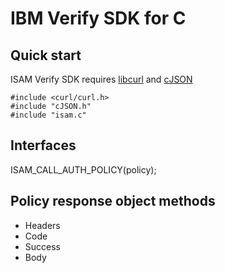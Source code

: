 # IBM Verify SDK for C

## Quick start
ISAM Verify SDK requires [libcurl](https://curl.haxx.se/libcurl/c/libcurl.html) and [cJSON](https://github.com/DaveGamble/cJSON)
```
#include <curl/curl.h>
#include "cJSON.h"
#include "isam.c"
```

## Interfaces 

ISAM_CALL_AUTH_POLICY(policy);

## Policy response object methods

- Headers
- Code
- Success
- Body
